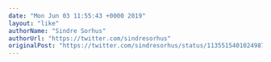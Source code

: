 ```yaml
---
date: "Mon Jun 03 11:55:43 +0000 2019"
layout: "like"
authorName: "Sindre Sorhus"
authorUrl: "https://twitter.com/sindresorhus"
originalPost: "https://twitter.com/sindresorhus/status/1135515401024987138"
---
```

